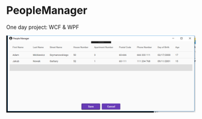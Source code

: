 # PeopleManager
One day project: WCF &amp; WPF

![alt text](https://github.com/mateuszradny/PeopleManager/blob/master/Screenshot.png)
